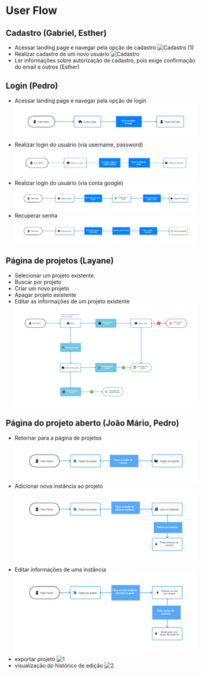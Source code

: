 # User Flow

## Cadastro (Gabriel, Esther)

- Acessar landing page e navegar pela opção de cadastro
  ![Cadastro (1)](https://github.com/joaomariofm/experiencia-do-usuario-de-software-2023-1/assets/80073676/a0b041f6-7110-4f32-8f24-0725c732c2c9)
- Realizar cadastro de um novo usuário
  ![Cadastro](https://github.com/joaomariofm/experiencia-do-usuario-de-software-2023-1/assets/80073676/3c8685f6-84ce-46b9-9cdf-3a0129fae01c)
- Ler informações sobre autorização de cadastro, pois exige confirmação do email e outros (Esther)

## Login (Pedro)

- Acessar landing page e navegar pela opção de login
![userflow](./assets/acessar_login.png)
- Realizar login do usuário (via username, password)
![userflow](./assets/usuario_e_senha.png)
- Realizar login do usuário (via conta google)
![userflow](./assets/login_google.png)
- Recuperar senha
![userflow](./assets/recuperar_senha.png)

## Página de projetos (Layane)

- Selecionar um projeto existente
- Buscar por projeto
- Criar um novo projeto
- Apagar projeto existente
- Editar as informações de um projeto existente
![userflow](./assets/UserFlowPaginaDeProjetos.png)

## Página do projeto aberto (João Mário, Pedro)

- Retornar para a página de projetos
![userflow](./assets/return-to-projects-page-userflow.png)
- Adicionar nova instância ao projeto
![userflow](./assets/add-new-instance-userflow.png)
- Editar informações de uma instância
![userflow](./assets/edit-instance-information-userflow.png)
- exportar projeto
![1](https://github.com/joaomariofm/experiencia-do-usuario-de-software-2023-1/assets/59118868/1665082b-da2d-4cd9-9a05-a5344749f4bf)
- visualização do histórico de edição
![2](https://github.com/joaomariofm/experiencia-do-usuario-de-software-2023-1/assets/59118868/605d0034-7652-4c2a-ab32-51757487c311)
